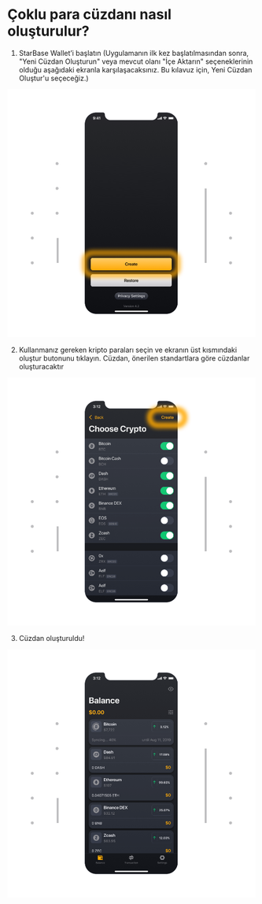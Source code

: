 # Çoklu para cüzdanı nasıl oluşturulur?

1. StarBase Wallet’i başlatın (Uygulamanın ilk kez başlatılmasından sonra, "Yeni Cüzdan Oluşturun" veya mevcut olanı "İçe Aktarın" seçeneklerinin olduğu aşağıdaki ekranla karşılaşacaksınız. Bu kılavuz için, Yeni Cüzdan Oluştur'u seçeceğiz.)

![](../images/ios-create-welcome-s.png)

2. Kullanmanız gereken kripto paraları seçin ve ekranın üst kısmındaki oluştur butonunu tıklayın. Cüzdan, önerilen standartlara göre cüzdanlar oluşturacaktır

![](../images/ios-create-choosecoin-s.png)

3. Cüzdan oluşturuldu!

![](../images/ios-create-balance-s.png)


